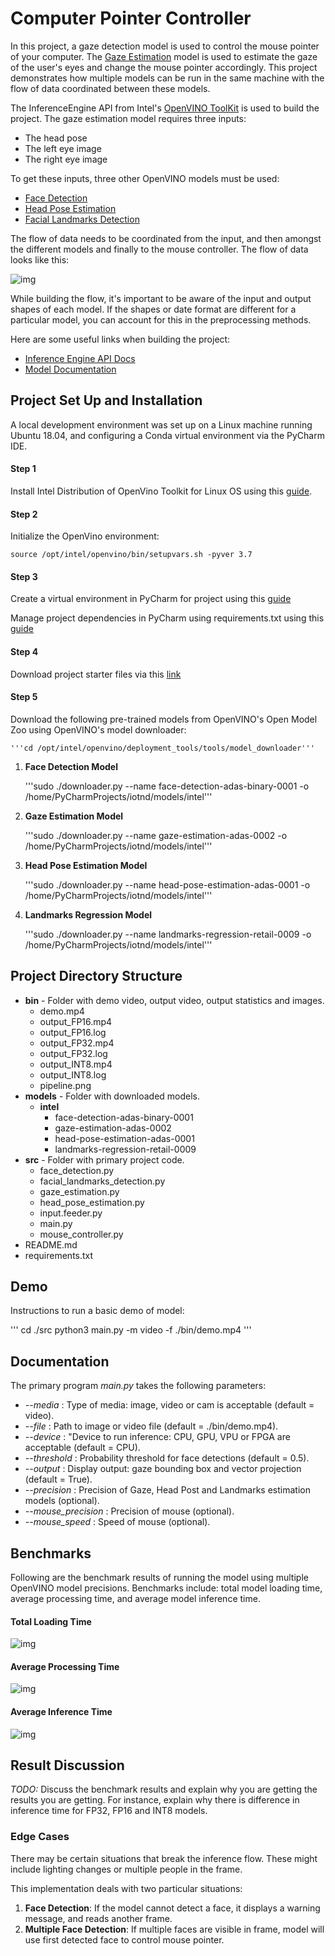 # Computer Pointer Controller

In this project, a gaze detection model is used to control the mouse pointer of your computer. The [Gaze Estimation](https://docs.openvinotoolkit.org/latest/_models_intel_gaze_estimation_adas_0002_description_gaze_estimation_adas_0002.html) model is used to estimate the gaze of the user's eyes and change the mouse pointer accordingly. This project demonstrates how multiple models can be run in the same machine with the flow of data coordinated between these models.

The InferenceEngine API from Intel's [OpenVINO ToolKit](https://software.intel.com/content/www/us/en/develop/tools/openvino-toolkit.html) is used to build the project. The gaze estimation model requires three inputs:

* The head pose
* The left eye image
* The right eye image

To get these inputs, three other OpenVINO models must be used:

* [Face Detection](https://docs.openvinotoolkit.org/latest/_models_intel_face_detection_adas_binary_0001_description_face_detection_adas_binary_0001.html)
* [Head Pose Estimation](https://docs.openvinotoolkit.org/latest/_models_intel_head_pose_estimation_adas_0001_description_head_pose_estimation_adas_0001.html)
* [Facial Landmarks Detection](https://docs.openvinotoolkit.org/latest/_models_intel_landmarks_regression_retail_0009_description_landmarks_regression_retail_0009.html)

The flow of data needs to be coordinated from the input, and then amongst the different models and finally to the mouse controller. The flow of data looks like this:

![img](./bin/pipeline.png)

While building the flow, it's important to be aware of the input and output shapes of each model. If the shapes or date format are different for a particular model, you can account for this in the preprocessing methods.

Here are some useful links when building the project:

* [Inference Engine API Docs](https://docs.openvinotoolkit.org/latest/_inference_engine_ie_bridges_python_docs_api_overview.html)
* [Model Documentation](https://docs.openvinotoolkit.org/latest/_models_intel_index.html)

## Project Set Up and Installation
A local development environment was set up on a Linux machine running Ubuntu 18.04, and configuring a Conda virtual environment via the PyCharm IDE.

#### Step 1
Install Intel Distribution of OpenVino Toolkit for Linux OS using this [guide](https://docs.openvinotoolkit.org/latest/index.html).

#### Step 2 
Initialize the OpenVino environment:

    source /opt/intel/openvino/bin/setupvars.sh -pyver 3.7

#### Step 3
Create a virtual environment in PyCharm for project using this [guide](https://www.jetbrains.com/help/pycharm/conda-support-creating-conda-virtual-environment.html)

Manage project dependencies in PyCharm using requirements.txt using this [guide](https://www.jetbrains.com/help/idea/managing-dependencies.html)

#### Step 4
Download project starter files via this [link](https://video.udacity-data.com/topher/2020/April/5e974e37_starter/starter.zip)

#### Step 5
Download the following pre-trained models from OpenVINO's Open Model Zoo using OpenVINO's model downloader:

    '''cd /opt/intel/openvino/deployment_tools/tools/model_downloader'''

1. **Face Detection Model**   


    '''sudo ./downloader.py --name face-detection-adas-binary-0001 -o /home/PyCharmProjects/iotnd/models/intel'''

2. **Gaze Estimation Model**


    '''sudo ./downloader.py --name gaze-estimation-adas-0002 -o /home/PyCharmProjects/iotnd/models/intel'''

3. **Head Pose Estimation Model**

    
    '''sudo ./downloader.py --name head-pose-estimation-adas-0001 -o /home/PyCharmProjects/iotnd/models/intel'''

4. **Landmarks Regression Model**


    '''sudo ./downloader.py --name landmarks-regression-retail-0009 -o /home/PyCharmProjects/iotnd/models/intel'''

## Project Directory Structure
* **bin** - Folder with demo video, output video, output statistics and images.
    * demo.mp4
    * output_FP16.mp4
    * output_FP16.log
    * output_FP32.mp4
    * output_FP32.log
    * output_INT8.mp4
    * output_INT8.log
    * pipeline.png
* **models** - Folder with downloaded models.
    * **intel**
        * face-detection-adas-binary-0001
        * gaze-estimation-adas-0002
        * head-pose-estimation-adas-0001
        * landmarks-regression-retail-0009
* **src** - Folder with primary project code.
    * face_detection.py
    * facial_landmarks_detection.py
    * gaze_estimation.py
    * head_pose_estimation.py
    * input.feeder.py
    * main.py
    * mouse_controller.py
* README.md
* requirements.txt

## Demo
Instructions to run a basic demo of model:

''' 
cd ./src
python3 main.py -m video -f ./bin/demo.mp4
'''

## Documentation
The primary program *main.py* takes the following parameters:
* *--media* : Type of media: image, video or cam is acceptable (default = video).
* *--file* : Path to image or video file (default = ./bin/demo.mp4).
* *--device* : "Device to run inference: CPU, GPU, VPU or FPGA are acceptable (default = CPU).
* *--threshold* : Probability threshold for face detections (default = 0.5).
* *--output* : Display output: gaze bounding box and vector projection (default = True).
* *--precision* : Precision of Gaze, Head Post and Landmarks estimation models (optional).
* *--mouse_precision* : Precision of mouse (optional).
* *--mouse_speed* : Speed of mouse (optional).

## Benchmarks
Following are the benchmark results of running the model using multiple OpenVINO model precisions. Benchmarks include: total model loading time, average processing time, and average model inference time.

#### Total Loading Time

![img](./bin/model_loading_time.png)

#### Average Processing Time

![img](./bin/model_processing_time.png)

#### Average Inference Time

![img](./bin/model_inference_time.png)

## Result Discussion
*TODO:* Discuss the benchmark results and explain why you are getting the results you are getting. For instance, explain why there is difference in inference time for FP32, FP16 and INT8 models.

### Edge Cases
There may be certain situations that break the inference flow. These might include lighting changes or multiple people in the frame. 

This implementation deals with two particular situations:
1. **Face Detection**: If the model cannot detect a face, it displays a warning message, and reads another frame.
2. **Multiple Face Detection**: If multiple faces are visible in frame, model will use first detected face to control mouse pointer.